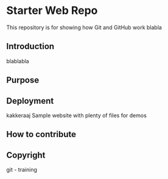 # Starter Web Repo

This repository is for showing how Git and GitHub work blabla

## Introduction
blablabla

## Purpose

## Deployment

kakkeraaj
Sample website with plenty of files for demos

## How to contribute

## Copyright
git - training